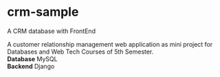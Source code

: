 # crm-sample
A CRM database with FrontEnd  

A customer relationship management web application as mini project for Databases and Web Tech Courses of 5th Semester.  
**Database**  MySQL  
**Backend**   Django  
